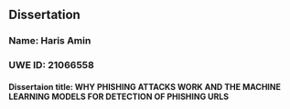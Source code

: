 ## Dissertation


### Name: Haris Amin
### UWE ID: 21066558

#### Dissertaion title: WHY PHISHING ATTACKS WORK AND THE MACHINE LEARNING MODELS FOR DETECTION OF PHISHING URLS
